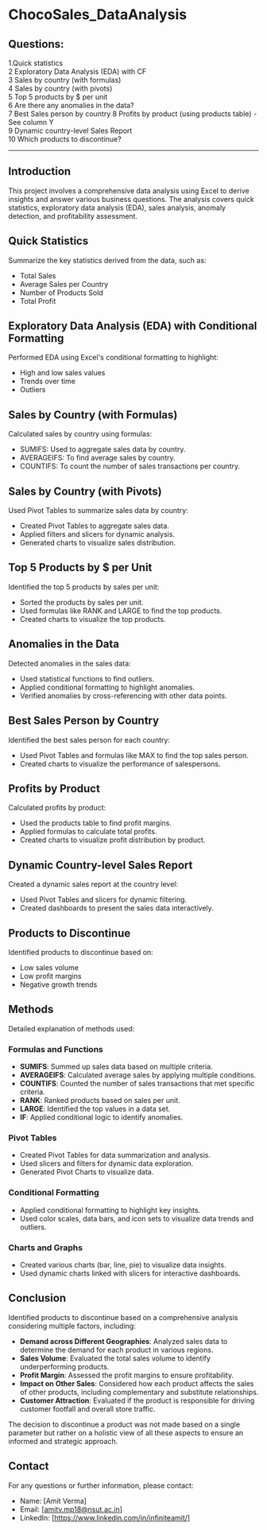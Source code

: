 # ChocoSales_DataAnalysis <br>

## Questions: <br>

1.Quick statistics <br>
2
Exploratory Data Analysis (EDA) with CF <br>
3
Sales by country (with formulas) <br>
4
Sales by country (with pivots) <br>
5
Top 5 products by $ per unit  <br>
6
Are there any anomalies in the data? <br>
7
Best Sales person by country
8
Profits by product (using products table) - See column Y  <br>
9
Dynamic country-level Sales Report <br>
10
Which products to discontinue?  <br>



******************************************************************************

## Introduction

This project involves a comprehensive data analysis using Excel to derive insights and answer various business questions. The analysis covers quick statistics, exploratory data analysis (EDA), sales analysis, anomaly detection, and profitability assessment.

## Quick Statistics

Summarize the key statistics derived from the data, such as:

- Total Sales
- Average Sales per Country
- Number of Products Sold
- Total Profit

## Exploratory Data Analysis (EDA) with Conditional Formatting

Performed EDA using Excel's conditional formatting to highlight:

- High and low sales values
- Trends over time
- Outliers

## Sales by Country (with Formulas)

Calculated sales by country using formulas:

- SUMIFS: Used to aggregate sales data by country.
- AVERAGEIFS: To find average sales by country.
- COUNTIFS: To count the number of sales transactions per country.

## Sales by Country (with Pivots)

Used Pivot Tables to summarize sales data by country:

- Created Pivot Tables to aggregate sales data.
- Applied filters and slicers for dynamic analysis.
- Generated charts to visualize sales distribution.

## Top 5 Products by $ per Unit

Identified the top 5 products by sales per unit:

- Sorted the products by sales per unit.
- Used formulas like RANK and LARGE to find the top products.
- Created charts to visualize the top products.

## Anomalies in the Data

Detected anomalies in the sales data:

- Used statistical functions to find outliers.
- Applied conditional formatting to highlight anomalies.
- Verified anomalies by cross-referencing with other data points.

## Best Sales Person by Country

Identified the best sales person for each country:

- Used Pivot Tables and formulas like MAX to find the top sales person.
- Created charts to visualize the performance of salespersons.

## Profits by Product

Calculated profits by product:

- Used the products table to find profit margins.
- Applied formulas to calculate total profits.
- Created charts to visualize profit distribution by product.

## Dynamic Country-level Sales Report

Created a dynamic sales report at the country level:

- Used Pivot Tables and slicers for dynamic filtering.
- Created dashboards to present the sales data interactively.

## Products to Discontinue

Identified products to discontinue based on:

- Low sales volume
- Low profit margins
- Negative growth trends

## Methods

Detailed explanation of methods used:

### Formulas and Functions

- **SUMIFS**: Summed up sales data based on multiple criteria.
- **AVERAGEIFS**: Calculated average sales by applying multiple conditions.
- **COUNTIFS**: Counted the number of sales transactions that met specific criteria.
- **RANK**: Ranked products based on sales per unit.
- **LARGE**: Identified the top values in a data set.
- **IF**: Applied conditional logic to identify anomalies.

### Pivot Tables

- Created Pivot Tables for data summarization and analysis.
- Used slicers and filters for dynamic data exploration.
- Generated Pivot Charts to visualize data.

### Conditional Formatting

- Applied conditional formatting to highlight key insights.
- Used color scales, data bars, and icon sets to visualize data trends and outliers.

### Charts and Graphs

- Created various charts (bar, line, pie) to visualize data insights.
- Used dynamic charts linked with slicers for interactive dashboards.

## Conclusion

Identified products to discontinue based on a comprehensive analysis considering multiple factors, including:

- **Demand across Different Geographies**: Analyzed sales data to determine the demand for each product in various regions.
- **Sales Volume**: Evaluated the total sales volume to identify underperforming products.
- **Profit Margin**: Assessed the profit margins to ensure profitability.
- **Impact on Other Sales**: Considered how each product affects the sales of other products, including complementary and substitute relationships.
- **Customer Attraction**: Evaluated if the product is responsible for driving customer footfall and overall store traffic.

The decision to discontinue a product was not made based on a single parameter but rather on a holistic view of all these aspects to ensure an informed and strategic approach.

## Contact

For any questions or further information, please contact:

- Name: [Amit Verma]
- Email: [amitv.mp18@nsut.ac.in]
- LinkedIn: [https://www.linkedin.com/in/infiniteamit/]
